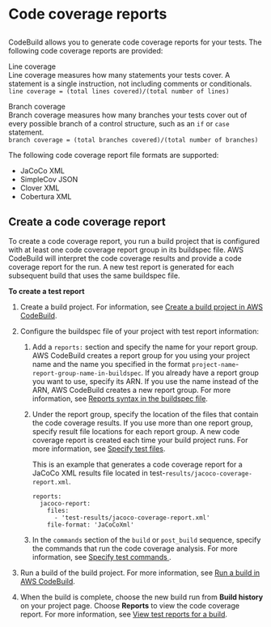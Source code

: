 # Code coverage reports<a name="code-coverage-report"></a>

## <a name="code-coverage-desc-section"></a>

CodeBuild allows you to generate code coverage reports for your tests\. The following code coverage reports are provided:

Line coverage  
Line coverage measures how many statements your tests cover\. A statement is a single instruction, not including comments or conditionals\.  
`line coverage = (total lines covered)/(total number of lines)`

Branch coverage  
Branch coverage measures how many branches your tests cover out of every possible branch of a control structure, such as an `if` or `case` statement\.  
`branch coverage = (total branches covered)/(total number of branches)`

The following code coverage report file formats are supported:
+ JaCoCo XML
+ SimpleCov JSON
+ Clover XML
+ Cobertura XML

## Create a code coverage report<a name="code-coverage-report-create"></a>

To create a code coverage report, you run a build project that is configured with at least one code coverage report group in its buildspec file\. AWS CodeBuild will interpret the code coverage results and provide a code coverage report for the run\. A new test report is generated for each subsequent build that uses the same buildspec file\. 

**To create a test report**

1. Create a build project\. For information, see [Create a build project in AWS CodeBuild](create-project.md)\.

1. Configure the buildspec file of your project with test report information:

   1. Add a `reports:` section and specify the name for your report group\. AWS CodeBuild creates a report group for you using your project name and the name you specified in the format `project-name`\-`report-group-name-in-buildspec`\. If you already have a report group you want to use, specify its ARN\. If you use the name instead of the ARN, AWS CodeBuild creates a new report group\. For more information, see [Reports syntax in the buildspec file](build-spec-ref.md#reports-buildspec-file)\. 

   1. Under the report group, specify the location of the files that contain the code coverage results\. If you use more than one report group, specify result file locations for each report group\. A new code coverage report is created each time your build project runs\. For more information, see [Specify test files](report-group-test-cases.md)\.

      This is an example that generates a code coverage report for a JaCoCo XML results file located in test\-`results/jacoco-coverage-report.xml`\.

      ```
      reports:
        jacoco-report:
          files:
            - 'test-results/jacoco-coverage-report.xml'
          file-format: 'JaCoCoXml'
      ```

   1. In the `commands` section of the `build` or `post_build` sequence, specify the commands that run the code coverage analysis\. For more information, see [ Specify test commands ](report-group-test-case-commands.md)\. 

1. Run a build of the build project\. For more information, see [Run a build in AWS CodeBuild](run-build.md)\.

1. When the build is complete, choose the new build run from **Build history** on your project page\. Choose **Reports** to view the code coverage report\. For more information, see [View test reports for a build](test-view-reports.md#test-view-project-reports)\.